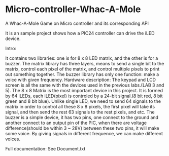 # Micro-controller-Whac-A-Mole
A Whac-A-Mole Game on Micro controller and its corresponding API

It is an sample project shows how a PIC24 controller can drive the iLED device.

Intro:

It contains two libraries: one is for 8 x 8 LED matrix, and the other is for a buzzer.
The matrix library has three layers, means to send a single bit to the matrix, control each pixel of the matrix, and control multiple pixels to print out something together.
The buzzer library has only one function: make a voice with given frequency.
Hardware description:
The keypad and LCD screen is all the same with the devices used in the previous labs.(LAB 3 and 5).
The 8 x 8 Matrix is the most important device in this project. It is formed by 64 iLEDs, each iLED(pixel) is controled by a 24-bit signal.(8 bit red, 8 bit green and 8 bit blue). Unlike single LED, we need to send 64 signals to the matrix in order to control all these 8 x 8 pixels, the first pixel will take its signal, and then send the rest 63 signals to the rest pixels, and etc.
The buzzer is a simple device, it has two pins, one connect to the ground and another connect to an output pin of the PIC, when there are voltage difference(should be within 3 ~ 28V) between these two pins, it will make some voice. By giving signals in different frequence, we can make different voices.

 
Full documentation:
See Document.txt
